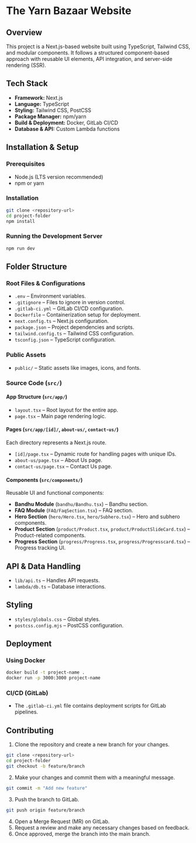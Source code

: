 # The Yarn Bazaar Website

## Overview
This project is a Next.js-based website built using TypeScript, Tailwind CSS, and modular components. It follows a structured component-based approach with reusable UI elements, API integration, and server-side rendering (SSR).

## Tech Stack
- **Framework:** Next.js
- **Language:** TypeScript
- **Styling:** Tailwind CSS, PostCSS
- **Package Manager:** npm/yarn
- **Build & Deployment:** Docker, GitLab CI/CD
- **Database & API:** Custom Lambda functions

## Installation & Setup
### Prerequisites
- Node.js (LTS version recommended)
- npm or yarn

### Installation
```sh
git clone <repository-url>
cd project-folder
npm install
```

### Running the Development Server
```sh
npm run dev
```

## Folder Structure
### Root Files & Configurations
- `.env` – Environment variables.
- `.gitignore` – Files to ignore in version control.
- `.gitlab-ci.yml` – GitLab CI/CD configuration.
- `Dockerfile` – Containerization setup for deployment.
- `next.config.ts` – Next.js configuration.
- `package.json` – Project dependencies and scripts.
- `tailwind.config.ts` – Tailwind CSS configuration.
- `tsconfig.json` – TypeScript configuration.

### Public Assets
- `public/` – Static assets like images, icons, and fonts.

### Source Code (`src/`)
#### App Structure (`src/app/`)
- `layout.tsx` – Root layout for the entire app.
- `page.tsx` – Main page rendering logic.

#### Pages (`src/app/[id]/`, `about-us/`, `contact-us/`)
Each directory represents a Next.js route.
- `[id]/page.tsx` – Dynamic route for handling pages with unique IDs.
- `about-us/page.tsx` – About Us page.
- `contact-us/page.tsx` – Contact Us page.

#### Components (`src/components/`)
Reusable UI and functional components:
- **Bandhu Module** (`bandhu/Bandhu.tsx`) – Bandhu section.
- **FAQ Module** (`FAQ/FaqSection.tsx`) – FAQ section.
- **Hero Section** (`hero/Hero.tsx`, `hero/Subhero.tsx`) – Hero and subhero components.
- **Product Section** (`product/Product.tsx`, `product/ProductSlideCard.tsx`) – Product-related components.
- **Progress Section** (`progress/Progress.tsx`, `progress/Progresscard.tsx`) – Progress tracking UI.

## API & Data Handling
- `lib/api.ts` – Handles API requests.
- `lambda/db.ts` – Database interactions.

## Styling
- `styles/globals.css` – Global styles.
- `postcss.config.mjs` – PostCSS configuration.

## Deployment
### Using Docker
```sh
docker build -t project-name .
docker run -p 3000:3000 project-name
```

### CI/CD (GitLab)
- The `.gitlab-ci.yml` file contains deployment scripts for GitLab pipelines.

## Contributing
1. Clone the repository and create a new branch for your changes.
```sh
git clone <repository-url>
cd project-folder
git checkout -b feature/branch
```
2. Make your changes and commit them with a meaningful message.
```sh
git commit -m "Add new feature"
```
3. Push the branch to GitLab.
```sh
git push origin feature/branch
```
4. Open a Merge Request (MR) on GitLab.
5. Request a review and make any necessary changes based on feedback.
6. Once approved, merge the branch into the main branch.

